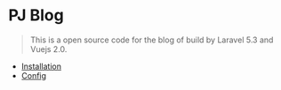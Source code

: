 # PJ Blog

> This is a open source code for the blog of build by Laravel 5.3 and Vuejs 2.0.

* [Installation](/installation.md)
* [Config](/config.md)




